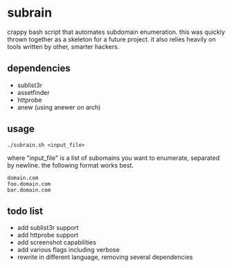 # subrain

crappy bash script that automates subdomain enumeration. this was quickly thrown together as a skeleton for a future project. it also relies heavily on tools written by other, smarter hackers.


## dependencies

* sublist3r
* assetfinder
* httprobe
* anew (using anewer on arch)


## usage

```
./subrain.sh <input_file>
```

where "input_file" is a list of subomains you want to enumerate, separated by newline. the following format works best.
```
domain.com
foo.domain.com
bar.domain.com
```

## todo list

* add sublist3r support
* add httprobe support
* add screenshot capabilities
* add various flags including verbose
* rewrite in different language, removing several dependencies

